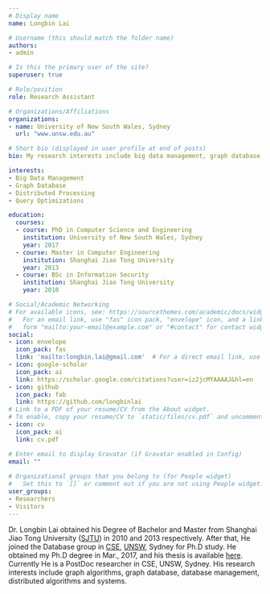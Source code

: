 ```yaml
---
# Display name
name: Longbin Lai

# Username (this should match the folder name)
authors:
- admin

# Is this the primary user of the site?
superuser: true

# Role/position
role: Research Assistant 

# Organizations/Affiliations
organizations:
- name: University of New South Wales, Sydney
  url: "www.unsw.edu.au"

# Short bio (displayed in user profile at end of posts)
bio: My research interests include big data management, graph database, distributed processing and query optimizations.

interests:
- Big Data Management
- Graph Database
- Distributed Processing
- Query Optimizations

education:
  courses:
  - course: PhD in Computer Science and Engineering
    institution: University of New South Wales, Sydney
    year: 2017
  - course: Master in Computer Engineering
    institution: Shanghai Jiao Tong University
    year: 2013
  - course: BSc in Information Security
    institution: Shanghai Jiao Tong University
    year: 2010

# Social/Academic Networking
# For available icons, see: https://sourcethemes.com/academic/docs/widgets/#icons
#   For an email link, use "fas" icon pack, "envelope" icon, and a link in the
#   form "mailto:your-email@example.com" or "#contact" for contact widget.
social:
- icon: envelope
  icon_pack: fas
  link: 'mailto:longbin.lai@gmail.com'  # For a direct email link, use "mailto:test@example.org".
- icon: google-scholar
  icon_pack: ai
  link: https://scholar.google.com/citations?user=iz2jcMYAAAAJ&hl=en
- icon: github
  icon_pack: fab
  link: https://github.com/longbinlai
# Link to a PDF of your resume/CV from the About widget.
# To enable, copy your resume/CV to `static/files/cv.pdf` and uncomment the lines below.  
- icon: cv
  icon_pack: ai
  link: cv.pdf

# Enter email to display Gravatar (if Gravatar enabled in Config)
email: ""
  
# Organizational groups that you belong to (for People widget)
#   Set this to `[]` or comment out if you are not using People widget.  
user_groups:
- Researchers
- Visitors
---
```


Dr. Longbin Lai obtained his Degree of Bachelor and Master from Shanghai Jiao Tong University ([SJTU](http://www.sjtu.edu.cn)) in 2010 and 2013 respectively. After that, He joined the Database group in [CSE](https://www.engineering.unsw.edu.au/computer-science-engineering/), [UNSW](https://www.unsw.edu.au/), Sydney for Ph.D study. He obtained my Ph.D degree in Mar., 2017, and his thesis is available [here](http://unsworks.unsw.edu.au/fapi/datastream/unsworks:45376/SOURCE02?view=true). Currently He is a PostDoc researcher in CSE, UNSW, Sydney. His research interests include graph algorithms, graph database, database management, distributed algorithms and systems. 

